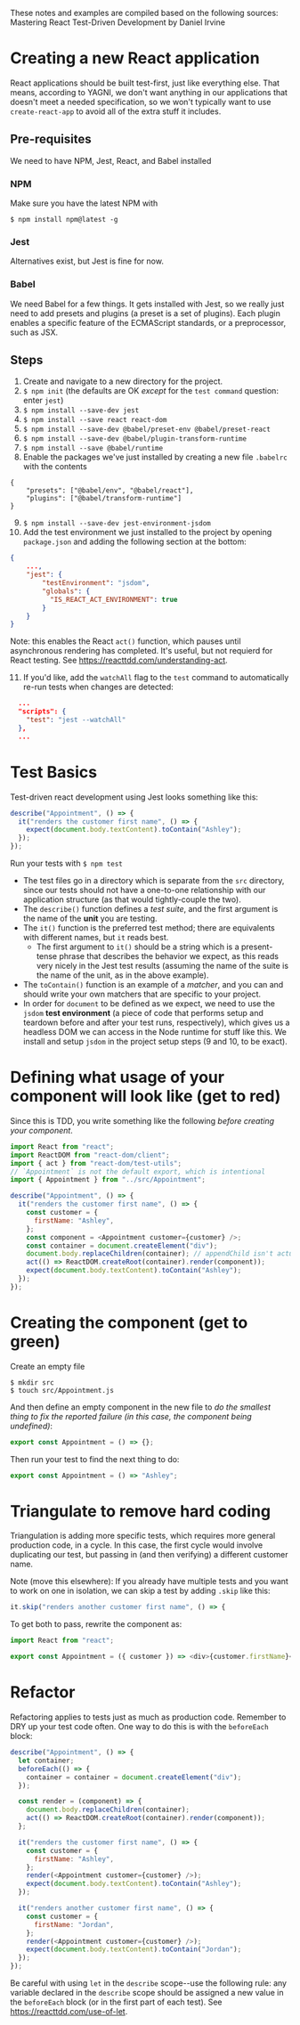 These notes and examples are compiled based on the following sources:
Mastering React Test-Driven Development by Daniel Irvine

# Creating a new React application

React applications should be built test-first, just like everything else. That means, according to YAGNI, we don't want anything in our applications that doesn't meet a needed specification, so we won't typically want to use `create-react-app` to avoid all of the extra stuff it includes.

## Pre-requisites

We need to have NPM, Jest, React, and Babel installed

### NPM

Make sure you have the latest NPM with

```
$ npm install npm@latest -g
```

### Jest

Alternatives exist, but Jest is fine for now.

### Babel

We need Babel for a few things. It gets installed with Jest, so we really just need to add presets and plugins (a preset is a set of plugins). Each plugin enables a specific feature of the ECMAScript standards, or a preprocessor, such as JSX.

## Steps

1. Create and navigate to a new directory for the project.
2. `$ npm init` (the defaults are OK _except_ for the `test command` question: enter `jest`)
3. `$ npm install --save-dev jest`
4. `$ npm install --save react react-dom`
5. `$ npm install --save-dev @babel/preset-env @babel/preset-react`
6. `$ npm install --save-dev @babel/plugin-transform-runtime`
7. `$ npm install --save @babel/runtime`
8. Enable the packages we've just installed by creating a new file `.babelrc` with the contents

```
{
    "presets": ["@babel/env", "@babel/react"],
    "plugins": ["@babel/transform-runtime"]
}
```

9. `$ npm install --save-dev jest-environment-jsdom`
10. Add the test environment we just installed to the project by opening `package.json` and adding the following section at the bottom:

```json
{
    ...,
    "jest": {
        "testEnvironment": "jsdom",
        "globals": {
          "IS_REACT_ACT_ENVIRONMENT": true
        }
    }
}
```

Note: this enables the React `act()` function, which pauses until asynchronous rendering has completed. It's useful, but not requierd for React testing. See https://reacttdd.com/understanding-act.

11. If you'd like, add the `watchAll` flag to the `test` command to automatically re-run tests when changes are detected:

```json
  ...
  "scripts": {
    "test": "jest --watchAll"
  },
  ...
```

# Test Basics

Test-driven react development using Jest looks something like this:

```js
describe("Appointment", () => {
  it("renders the customer first name", () => {
    expect(document.body.textContent).toContain("Ashley");
  });
});
```

Run your tests with `$ npm test`

- The test files go in a directory which is separate from the `src` directory, since our tests should not have a one-to-one relationship with our application structure (as that would tightly-couple the two).
- The `describe()` function defines a _test suite_, and the first argument is the name of the **unit** you are testing.
- The `it()` function is the preferred test method; there are equivalents with different names, but `it` reads best.
  - The first argument to `it()` should be a string which is a present-tense phrase that describes the behavior we expect, as this reads very nicely in the Jest test results (assuming the name of the suite is the name of the unit, as in the above example).
- The `toContain()` function is an example of a _matcher_, and you can and should write your own matchers that are specific to your project.
- In order for `document` to be defined as we expect, we need to use the `jsdom` **test environment** (a piece of code that performs setup and teardown before and after your test runs, respectively), which gives us a headless DOM we can access in the Node runtime for stuff like this. We install and setup `jsdom` in the project setup steps (9 and 10, to be exact).

# Defining what usage of your component will look like (get to red)

Since this is TDD, you write something like the following _before creating your component_.

```js
import React from "react";
import ReactDOM from "react-dom/client";
import { act } from "react-dom/test-utils";
// `Appointment` is not the default export, which is intentional
import { Appointment } from "../src/Appointment";

describe("Appointment", () => {
  it("renders the customer first name", () => {
    const customer = {
      firstName: "Ashley",
    };
    const component = <Appointment customer={customer} />;
    const container = document.createElement("div");
    document.body.replaceChildren(container); // appendChild isn't actually recommended
    act(() => ReactDOM.createRoot(container).render(component));
    expect(document.body.textContent).toContain("Ashley");
  });
});
```

# Creating the component (get to green)

Create an empty file

```
$ mkdir src
$ touch src/Appointment.js
```

And then define an empty component in the new file to _do the smallest thing to fix the reported failure (in this case, the component being undefined)_:

```js
export const Appointment = () => {};
```

Then run your test to find the next thing to do:

```js
export const Appointment = () => "Ashley";
```

# Triangulate to remove hard coding

Triangulation is adding more specific tests, which requires more general production code, in a cycle. In this case, the first cycle would involve duplicating our test, but passing in (and then verifying) a different customer name.

Note (move this elsewhere): If you already have multiple tests and you want to work on one in isolation, we can skip a test by adding `.skip` like this:

```js
it.skip("renders another customer first name", () => {
```

To get both to pass, rewrite the component as:

```js
import React from "react";

export const Appointment = ({ customer }) => <div>{customer.firstName}</div>;
```

# Refactor

Refactoring applies to tests just as much as production code. Remember to DRY up your test code often. One way to do this is with the `beforeEach` block:

```js
describe("Appointment", () => {
  let container;
  beforeEach(() => {
    container = container = document.createElement("div");
  });

  const render = (component) => {
    document.body.replaceChildren(container);
    act(() => ReactDOM.createRoot(container).render(component));
  };

  it("renders the customer first name", () => {
    const customer = {
      firstName: "Ashley",
    };
    render(<Appointment customer={customer} />);
    expect(document.body.textContent).toContain("Ashley");
  });

  it("renders another customer first name", () => {
    const customer = {
      firstName: "Jordan",
    };
    render(<Appointment customer={customer} />);
    expect(document.body.textContent).toContain("Jordan");
  });
});
```

Be careful with using `let` in the `describe` scope--use the following rule: any variable declared in the `describe` scope should be assigned a new value in the `beforeEach` block (or in the first part of each test). See https://reacttdd.com/use-of-let.
